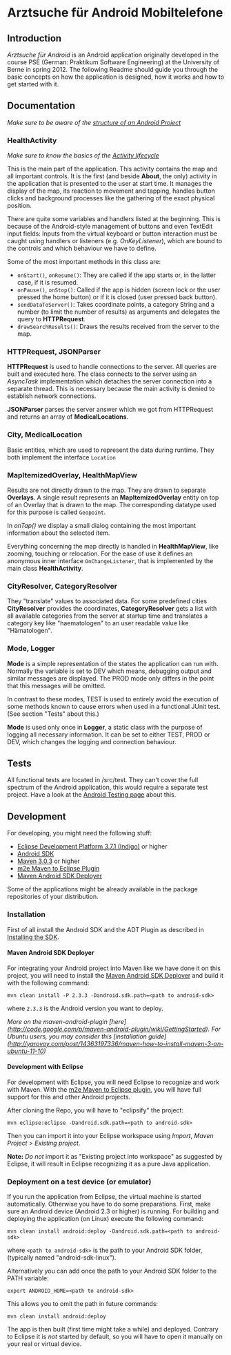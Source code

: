 Arztsuche für Android Mobiltelefone
=====================

Introduction
------------
*Arztsuche für Android* is an Android application originally developed in the course PSE (German: Praktikum Software Engineering) at the University of Berne in spring 2012. The following Readme should guide you through the basic concepts on how the application is designed, how it works and how to get started with it.

Documentation
-------------
*Make sure to be aware of the [structure of an Android Project](http://sudarmuthu.com/blog/the-structure-of-an-android-project)*

### HealthActivity
*Make sure to know the basics of the [Activity lifecycle](http://developer.android.com/guide/topics/fundamentals/activities.html)*

This is the main part of the application. This activity contains the map and all important controls. It is the first (and beside **About**, the only) activity in the application that is presented to the user at start time. It manages the display of the map, its reaction to movement and tapping, handles button clicks and background processes like the gathering of the exact physical position.

There are quite some variables and handlers listed at the beginning. This is because of the Android-style management of buttons and even TextEdit input fields: Inputs from the virtual keyboard or button interaction must be caught using handlers or listeners (e.g. *OnKeyListener*), which are bound to the controls and which behaviour we have to define.

Some of the most important methods in this class are:

*   `onStart()`, `onResume()`: They are called if the app starts or, in the latter case, if it is resumed.
*   `onPause()`, `onStop()`: Called if the app is hidden (screen lock or the user pressed the home button) or if it is closed (user pressed back button).
*   `sendDataToServer()`: Takes coordinate points, a category String and a number (to limit the number of results) as arguments and delegates the query to **HTTPRequest**.
*   `drawSearchResults()`: Draws the results received from the server to the map.

### HTTPRequest, JSONParser
**HTTPRequest** is used to handle connections to the server. All queries are built and executed here. The class connects to the server using an *AsyncTask* implementation which detaches the server connection into a separate thread. This is necessary because the main activity is denied to establish network connections.

**JSONParser** parses the server answer which we got from HTTPRequest and returns an array of **MedicalLocations**.

### City, MedicalLocation
Basic entities, which are used to represent the data during runtime. They both implement the interface `Location`

### MapItemizedOverlay, HealthMapView
Results are not directly drawn to the map. They are drawn to separate **Overlays**. A single result represents an **MapItemizedOverlay** entity on top of an Overlay that is drawn to the map. The corresponding datatype used for this purpose is called `Geopoint`.

In *onTap()* we display a small dialog containing the most important information about the selected item.

Everything concerning the map directly is handled in **HealthMapView**, like zooming, touching or relocation. For the ease of use it defines an anonymous inner interface `OnChangeListener`, that is implemented by the main class **HealthActivity**.

### CityResolver, CategoryResolver
They "translate" values to associated data. For some predefined cities **CityResolver** provides the coordinates, **CategoryResolver** gets a list with all available categories from the server at startup time and translates a category key like "haematologen" to an user readable value like "Hämatologen".

### Mode, Logger
**Mode** is a simple representation of the states the application can run with. Normally the variable is set to DEV which means, debugging output and similar messages are displayed.
The PROD mode only differs in the point that this messages will be omitted.

In contrast to these modes, TEST is used to entirely avoid the execution of some methods known to cause errors when used in a functional JUnit test. (See section "Tests" about this.)

**Mode** is used only once in **Logger**, a static class with the purpose of logging all necessary information. It can be set to either TEST, PROD or DEV, which changes the logging and connection behaviour.

## Tests
All functional tests are located in /src/test. They can't cover the full spectrum of the Android application, this would require a separate test project. Have a look at the [Android Testing page](http://developer.android.com/guide/developing/testing/testing_eclipse.html) about this.

Development
-----------

For developing, you might need the following stuff:

*   [Eclipse Development Platform 3.7.1 (Indigo)](http://eclipse.org/downloads/) or higher
*   [Android SDK](http://developer.android.com/sdk/index.html)
*   [Maven 3.0.3](http://maven.apache.org/) or higher
*   [m2e Maven to Eclipse Plugin](http://rgladwell.github.com/m2e-android/)
*   [Maven Android SDK Deployer](https://github.com/mosabua/maven-android-sdk-deployer/wiki)

Some of the applications might be already available in the package repositories of your distribution.

### Installation

First of all install the Android SDK and the ADT Plugin as described in [Installing the SDK](http://developer.android.com/sdk/installing.html).

#### Maven Android SDK Deployer

For integrating your Android project into Maven like we have done it on this project, you will need to install the [Maven Android SDK Deployer](https://github.com/mosabua/maven-android-sdk-deployer/wiki) and build it with the following command:

`mvn clean install -P 2.3.3 -Dandroid.sdk.path=<path to android-sdk>`

where `2.3.3` is the Android version you want to deploy.

*More on the maven-android-plugin [here] (http://code.google.com/p/maven-android-plugin/wiki/GettingStarted). For Ubuntu users, you may consider this [installation guide] (http://yarovoy.com/post/14363197336/maven-how-to-install-maven-3-on-ubuntu-11-10)*

#### Development with Eclipse 
For development with Eclipse, you will need Eclipse to recognize and work with Maven.
With the [m2e Maven to Eclipse plugin](http://rgladwell.github.com/m2e-android/), you will have full support for this and other Android projects.

After cloning the Repo, you will have to "eclipsify" the project: 

`mvn eclipse:eclipse -Dandroid.sdk.path=<path to android-sdk>`

Then you can import it into your Eclipse workspace using *Import*, *Maven Project* > *Existing project*.

**Note:** *Do not* import it as "Existing project into workspace" as suggested by Eclipse, it will result in Eclipse recognizing it as a pure Java application.

### Deployment on a test device (or emulator)
If you run the application from Eclipse, the virtual machine is started automatically. Otherwise you have to do some preparations.
First, make sure an Android device (Android 2.3 or higher) is running.
For building and deploying the application (on Linux) execute the following command:

`mvn clean install android:deploy -Dandroid.sdk.path=<path to android-sdk>`

where `<path to android-sdk>` is the path to your Android SDK folder, (typically named "android-sdk-linux").

Alternatively you can add once the path to your Android SDK folder to the PATH variable:

`export ANDROID_HOME=<path to android-sdk>`

This allows you to omit the path in future commands:

`mvn clean install android:deploy`

The app is then built (first time might take a while) and deployed.
Contrary to Eclipse it is *not* started by default, so you will have to open it manually on your real or virtual device.
